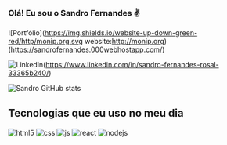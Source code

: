 ### Olá! Eu sou o Sandro Fernandes ✌️

![Portfólio](https://img.shields.io/website-up-down-green-red/http/monip.org.svg website:http://monip.org)(https://sandrofernandes.000webhostapp.com/)

![Linkedin](https://img.shields.io/badge/LinkedIn-0077B5?style=for-the-badge&logo=linkedin&logoColor=white)(https://www.linkedin.com/in/sandro-fernandes-rosal-33365b240/)


![Sandro GitHub stats](https://github-readme-stats.vercel.app/api?username=sandrofernandesrosal&show_icons=true&theme=dracula&count_private=true)
## Tecnologias que eu uso no meu dia
<div style="display: inline_block">
  <img align="center" alt="html5" src="https://img.shields.io/badge/HTML5-E34F26?style=for-the-badge&logo=html5&logoColor=white" />
  <img align="center" alt="css" src="https://img.shields.io/badge/CSS3-1572B6?style=for-the-badge&logo=css3&logoColor=white" />
  <img align="center" alt="js" src="https://img.shields.io/badge/JavaScript-F7DF1E?style=for-the-badge&logo=javascript&logoColor=black" />
  <img align="center" alt="react" src="https://img.shields.io/badge/React-20232A?style=for-the-badge&logo=react&logoColor=61DAFB" />
  <img align="center" alt="nodejs" src="https://img.shields.io/badge/Node.js-43853D?style=for-the-badge&logo=node.js&logoColor=white" />
</div><br/>
